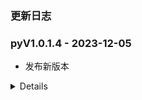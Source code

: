### 更新日志

### pyV1.0.1.4 - 2023-12-05
* 发布新版本
<details onclose>

### pyV1.0.1.3 - 2023-12-04
* 优化搜索功能,搜索无结果时支持阿拉伯数字转中文
* 阿里云盘加入自动清理磁盘容量的功能
* 支持猫狸云盘爬虫
* 更新ali.jpg
* 更新发布地址
* 支持每次提交自动发布config.json

### V1.0.1.2 - 2023-12-01
* 解决drive id的bug

### V1.0.1.1 - 2023-12-01
* 豆瓣首页充当父类,其余都是调用豆瓣中的方法


### V1.0.1.0 - 2023-12-01
* 完成阿里分类页面的二级菜单功能,二级菜单也是通过首次爬虫获取
* 第一次打开分类页面的时候会存在没有二级菜单
* 解决阿里分享链接失效的bug

### V1.0.0.9 - 2023-11-27
* 阿里自动排序

### V1.0.0.8 - 2023-11-27
* 本地配置玩偶哥哥json分类详情文件

### V1.0.0.7 - 2023-11-27
* 优化阿里玩偶分类详情页面

#### V1.0.0.6 - 2023-11-23
* 支持filter爬虫
* 解决部分剧情视频没有format的bug
---

#### V1.0.0.5 - 2023-11-23
* 支持豆瓣爬虫
---

#### V1.0.0.4 - 2023-11-23
* 解决带字幕的视频，无法正常获取下载链接的bug
* 解决删除失败的bug
---

#### V1.0.0.3 - 2023-11-23
* 使用Beautiful Soup 进行Html解析
* 首页信息较多,使用Beautiful Soup解析较慢
* 分享链接新增两种格式
* 玩偶哥哥支持分类查看
* 支持多种清晰度查看
---

#### V1.0.0.2 - 2023-11-23
* 转存文件记录保存在本地
* 每次初始化的时候都先清空转存记录
---


#### V1.0.0.1 - 2023-11-23
* 支持重连
* 定义日志输出
* 自动保存到资源盘中
* 如果已转存,无需在保存,直接返回下载链接地址
---

#### V1.0.0.0 - 2023-11-17
* 使用lxml加快爬虫速度
* 解决玩偶图片加载不正常的bug
---

</details>

